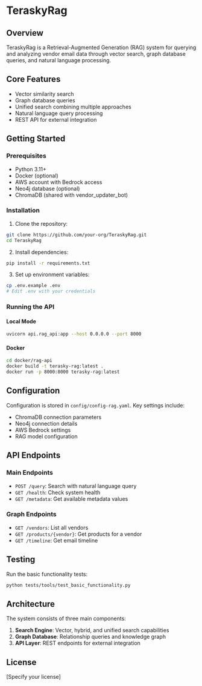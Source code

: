 # TeraskyRag

## Overview
TeraskyRag is a Retrieval-Augmented Generation (RAG) system for querying and analyzing vendor email data through vector search, graph database queries, and natural language processing.

## Core Features
- Vector similarity search
- Graph database queries
- Unified search combining multiple approaches
- Natural language query processing
- REST API for external integration

## Getting Started

### Prerequisites
- Python 3.11+
- Docker (optional)
- AWS account with Bedrock access
- Neo4j database (optional)
- ChromaDB (shared with vendor_updater_bot)

### Installation

1. Clone the repository:
```bash
git clone https://github.com/your-org/TeraskyRag.git
cd TeraskyRag
```

2. Install dependencies:
```bash
pip install -r requirements.txt
```

3. Set up environment variables:
```bash
cp .env.example .env
# Edit .env with your credentials
```

### Running the API

#### Local Mode
```bash
uvicorn api.rag_api:app --host 0.0.0.0 --port 8000
```

#### Docker
```bash
cd docker/rag-api
docker build -t terasky-rag:latest .
docker run -p 8000:8000 terasky-rag:latest
```

## Configuration
Configuration is stored in `config/config-rag.yaml`. Key settings include:

- ChromaDB connection parameters
- Neo4j connection details
- AWS Bedrock settings
- RAG model configuration

## API Endpoints

### Main Endpoints
- `POST /query`: Search with natural language query
- `GET /health`: Check system health
- `GET /metadata`: Get available metadata values

### Graph Endpoints
- `GET /vendors`: List all vendors
- `GET /products/{vendor}`: Get products for a vendor
- `GET /timeline`: Get email timeline

## Testing
Run the basic functionality tests:
```bash
python tests/tools/test_basic_functionality.py
```

## Architecture
The system consists of three main components:
1. **Search Engine**: Vector, hybrid, and unified search capabilities
2. **Graph Database**: Relationship queries and knowledge graph
3. **API Layer**: REST endpoints for external integration

## License
[Specify your license]